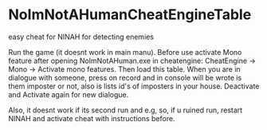 # NoImNotAHumanCheatEngineTable
easy cheat for NINAH for detecting enemies

Run the game (it doesnt work in main manu). Before use activate Mono feature after opening NoImNotAHuman.exe in cheatengine: CheatEngine -> Mono -> Activate mono features. Then load this table. When you are in dialogue with someone, press on record and in console will be wrote is them imposter or not, also is lists id's of imposters in your house. Deactivate and Activate again for new dialogue.

Also, it doesnt work if its second run and e.g, so, if u ruined run, restart NINAH and activate cheat with instructions before. 
